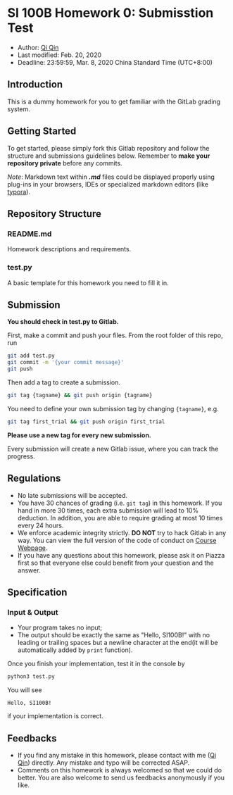 # SI 100B Homework 0: Submisstion Test

* Author: [Qi Qin](mailto:qinqi@shanghaitech.edu.cn)
* Last modified: Feb. 20, 2020
* Deadline: 23:59:59, Mar. 8, 2020 China Standard Time (UTC+8:00)

## Introduction

This is a dummy homework for you to get familiar with the GitLab grading system.

## Getting Started

To get started, please simply fork this Gitlab repository and follow the structure and submissions guidelines below.
Remember to **make your repository private** before any commits.

*Note*: Markdown text within ***.md*** files could be displayed properly using plug-ins in your browsers, IDEs or specialized markdown editors (like [typora](<https://typora.io/>)).

## Repository Structure

### README.md

Homework descriptions and requirements.

### test.py

A basic template for this homework you need to fill it in.

## Submission

**You should check in test.py to Gitlab.**

First, make a commit and push your files. From the root folder of this repo, run

```sh
git add test.py
git commit -m '{your commit message}'
git push
```

Then add a tag to create a submission.

```sh
git tag {tagname} && git push origin {tagname}
```

You need to define your own submission tag by changing `{tagname}`, e.g.

```sh
git tag first_trial && git push origin first_trial
```

**Please use a new tag for every new submission.**

Every submission will create a new Gitlab issue, where you can track the progress.

## Regulations

- No late submissions will be accepted.
- You have 30 chances of grading (i.e. `git tag`) in this homework. If you hand in more 30 times, each extra submission will lead to 10% deduction. In addition, you are able to require grading at most 10 times every 24 hours.
- We enforce academic integrity strictly. **DO NOT** try to hack Gitlab in any way. You can view the full version of the code of conduct on [Course Webpage](https://si100b.org/resource-policy/#policies).
- If you have any questions about this homework, please ask it on Piazza first so that everyone else could benefit from your question and the answer.

## Specification

### Input & Output

* Your program takes no input;
* The output should be exactly the same as "Hello, SI100B!" with no leading or trailing spaces but a newline character at the end(it will be automatically added by `print` function).

Once you finish your implementation, test it in the console by

```sh
python3 test.py
```

You will see

```
Hello, SI100B!
```

if your implementation is correct.

## Feedbacks

* If you find any mistake in this homework, please contact with me ([Qi Qin](mailto:qinqi@shanghaitech.edu.cn)) directly. Any mistake and typo will be corrected ASAP.
* Comments on this homework is always welcomed so that we could do better. You are also welcome to send us feedbacks anonymously if you like.
